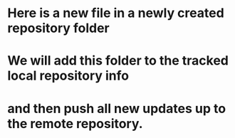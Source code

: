 #  Here is a new file in a newly created repository folder
#  We will add this folder to the tracked local repository info
#  and then push all new updates up to the remote repository.
#
#

